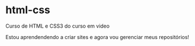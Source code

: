 # html-css
 Curso de HTML e CSS3 do curso em video 

 Estou aprendendendo a criar sites e agora  vou gerenciar meus repositórios!  
